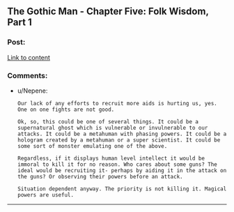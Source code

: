 ## The Gothic Man - Chapter Five: Folk Wisdom, Part 1

### Post:

[Link to content](https://thegothicman.wordpress.com/2015/09/18/chapter-five-folk-wisdom-part-1/)

### Comments:

- u/Nepene:
  ```
  Our lack of any efforts to recruit more aids is hurting us, yes. One on one fights are not good.

  Ok, so, this could be one of several things. It could be a supernatural ghost which is vulnerable or invulnerable to our attacks. It could be a metahuman with phasing powers. It could be a hologram created by a metahuman or a super scientist. It could be some sort of monster emulating one of the above.

  Regardless, if it displays human level intellect it would be immoral to kill it for no reason. Who cares about some guns? The ideal would be recruiting it- perhaps by aiding it in the attack on the guns? Or observing their powers before an attack.

  Situation dependent anyway. The priority is not killing it. Magical powers are useful.
  ```

---


